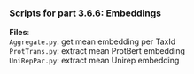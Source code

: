 ### Scripts for part 3.6.6: Embeddings
**Files**:  
`Aggregate.py`: get mean embedding per TaxId  
`ProtTrans.py`: extract mean ProtBert embedding  
`UniRepPar.py`: extract mean Unirep embedding  


